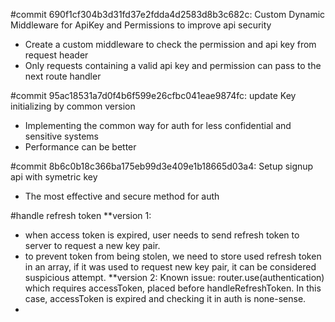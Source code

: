#commit 690f1cf304b3d31fd37e2fdda4d2583d8b3c682c:  Custom Dynamic Middleware for ApiKey and Permissions to improve api security
- Create a custom middleware to check the permission and api key from request header
- Only requests containing a valid api key and permission can pass to the next route handler

#commit 95ac18531a7d0f4b6f599e26cfbc041eae9874fc: update Key initializing by common version
- Implementing the common way for auth for less confidential and sensitive systems
- Performance can be better

 #commit 8b6c0b18c366ba175eb99d3e409e1b18665d03a4:  Setup signup api with symetric key
- The most effective and secure method for auth

#handle refresh token
**version 1:
- when access token is expired, user needs to send refresh token to server to request a new key pair.
- to prevent token from being stolen, we need to store used refresh token in an array, if it was used to request new key pair, it can be considered suspicious attempt.
**version 2:
    Known issue: router.use(authentication) which requires accessToken, placed before handleRefreshToken. In this case, accessToken is expired and checking it in auth is none-sense.
- 